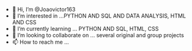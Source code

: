 
- 👋 Hi, I’m @Joaovictor163
- 👀 I’m interested in ...PYTHON AND SQL AND DATA ANALYSIS, HTML AND CSS
- 🌱 I’m currently learning ... PYTHON AND SQL, HTML, CSS
- 💞️ I’m looking to collaborate on ... several original and group projects
- 📫 How to reach me ... 

<!---
Joaovictor163/Joaovictor163 is a ✨ special ✨ repository because its `README.md` (this file) appears on your GitHub profile.
You can click the Preview link to take a look at your changes.
--->

